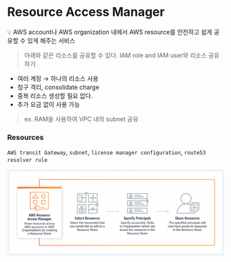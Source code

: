 # Resource Access Manager

<aside>
💡 AWS account나 AWS organization 내에서 AWS resource를 안전하고 쉽게 공유할 수 있게 해주는 서비스

</aside>

> 아래와 같은 리소스를 공유할 수 있다. IAM role and IAM user와 리소스 공유하기
> 
- 여러 계정 → 하나의 리소스 사용
- 청구 격리, consolidate charge
- 중복 리소스 생성할 필요 없다.
- 추가 요금 없이 사용 가능

> ex. RAM을 사용하여 VPC 내의 subnet 공유
> 

### Resources

`AWS transit Gateway`, `subnet`, `license manager configuration`, `route53 resolver rule`

![Untitled](Resource%20Access%20Manager%20e15cadc8a70f4f75844f07e3b264a060/Untitled.png)